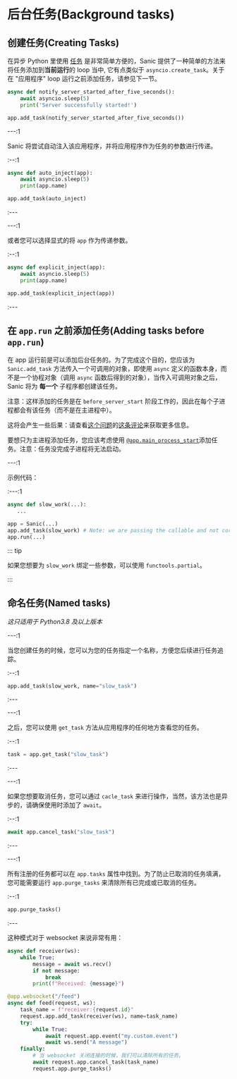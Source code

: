 # 后台任务(Background tasks)

## 创建任务(Creating Tasks)

在异步 Python 里使用 [任务](https://docs.python.org/3/library/asyncio-task.html#asyncio.create_task) 是非常简单方便的，Sanic 提供了一种简单的方法来将任务添加到**当前运行**的 loop 当中, 它有点类似于 `asyncio.create_task`。关于在 "应用程序" loop 运行之前添加任务，请参见下一节。

```python
async def notify_server_started_after_five_seconds():
    await asyncio.sleep(5)
    print('Server successfully started!')

app.add_task(notify_server_started_after_five_seconds())
```

---:1

Sanic 将尝试自动注入该应用程序，并将应用程序作为任务的参数进行传递。

:--:1

```python
async def auto_inject(app):
    await asyncio.sleep(5)
    print(app.name)

app.add_task(auto_inject)
```

:---

---:1

或者您可以选择显式的将 `app` 作为传递参数。

:--:1

```python
async def explicit_inject(app):
    await asyncio.sleep(5)
    print(app.name)

app.add_task(explicit_inject(app))
```

:---

## 在 `app.run` 之前添加任务(Adding tasks before `app.run`)

在 app 运行前是可以添加后台任务的。为了完成这个目的，您应该为 `Sanic.add_task` 方法传入一个可调用的对象，即使用 `async` 定义的函数本身，而不是一个协程对象（调用 `async` 函数后得到的对象），当传入可调用对象之后，Sanic 将为 **每一个** 子程序都创建该任务。

注意：这样添加的任务是在 `before_server_start` 阶段工作的，因此在每个子进程都会有该任务（而不是在主进程中）。

这将会产生一些后果：请查看[这个问题](https://github.com/sanic-org/sanic/issues/2139)的[这条评论](https://github.com/sanic-org/sanic/issues/2139#issuecomment-868993668)来获取更多信息。

要想只为主进程添加任务，您应该考虑使用 [`@app.main_process_start`](./listeners.md)添加任务。注意：任务没完成子进程将无法启动。

---:1

示例代码：

:---:1

```python
async def slow_work(...):
   ...

app = Sanic(...)
app.add_task(slow_work) # Note: we are passing the callable and not coroutine object `slow_work(...)`
app.run(...)

```

::: tip

如果您想要为 `slow_work` 绑定一些参数，可以使用 `functools.partial`。

:::

## 命名任务(Named tasks)

_这只适用于 Python3.8 及以上版本_

---:1

当您创建任务的时候，您可以为您的任务指定一个名称，方便您后续进行任务追踪。

:--:1

```python
app.add_task(slow_work, name="slow_task")
```

:---

---:1

之后，您可以使用 `get_task` 方法从应用程序的任何地方查看您的任务。

:--:1

```python
task = app.get_task("slow_task")
```

:---

---:1

如果您想要取消任务，您可以通过 `cacle_task` 来进行操作，当然，该方法也是异步的，请确保使用时添加了 `await`。

:--:1

```python
await app.cancel_task("slow_task")
```

:---

---:1

所有注册的任务都可以在 `app.tasks` 属性中找到。为了防止已取消的任务填满，您可能需要运行 `app.purge_tasks` 来清除所有已完成或已取消的任务。

:--:1

```python
app.purge_tasks()
```

:---

这种模式对于 websocket 来说非常有用：

```python
async def receiver(ws):
    while True:
        message = await ws.recv()
        if not message:
            break
        print(f"Received: {message}")

@app.websocket("/feed")
async def feed(request, ws):
    task_name = f"receiver:{request.id}"
    request.app.add_task(receiver(ws), name=task_name)
    try:
        while True:
            await request.app.event("my.custom.event")
            await ws.send("A message")
    finally:
        # 当 websocket 关闭连接的时候，我们可以清除所有的任务。
        await request.app.cancel_task(task_name)
        request.app.purge_tasks()
```
